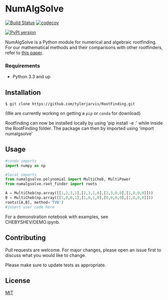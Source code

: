 # NumAlgSolve
[![Build Status](https://travis-ci.org/tylerjarvis/RootFinding.svg?branch=pypackage)](https://travis-ci.org/tylerjarvis/RootFinding)
[![codecov](https://codecov.io/gh/mtmoncur/tylerjarvis/branch/pypackage/graphs/badge.svg)](https://codecov.io/gh/tylerjarvis/RootFinding)
<!-- [![Code Health](https://landscape.io/github/tylerjarvis/RootFinding/pypackage/landscape.svg)](https://landscape.io/github/tylerjarvis/RootFinding/pypackage) -->
[![PyPI version](https://badge.fury.io/py/RootFinding.svg)](https://badge.fury.io/py/RootFinding)

NumAlgSolve is a Python module for numerical and algebraic rootfinding. For our mathematical methods and their comparisons with other rootfinders, refer to [this paper](paper).

### Requirements
* Python 3.3 and up

## Installation

`$ git clone https://github.com/tylerjarvis/RootFinding.git`

(We are currently working on getting a `pip` or `conda` for download)

Rootfinding can now be installed locally by using 'pip install -e .' while inside the RootFinding folder.
The package can then by imported using 'import numalgsolve'

## Usage

```python
#conda imports
import numpy as np

#local imports
from numalgsolve.polynomial import MultiCheb, MultiPower
from numalgsolve.root_finder import roots

A = MultiCheb(np.array([[1,2,3,1],[2,3,1,0],[2,3,0,0],[1,0,0,0]]))
B = MultiCheb(np.array([[1,0,0,1],[1,0,1,0],[0,0,0,0],[1,0,0,0]]))
roots([A,B], method='TVB')
#insert user code here
```

For a demonstration notebook with examples, see CHEBYSHEV/DEMO.ipynb.

## Contributing
Pull requests are welcome. For major changes, please open an issue first to discuss what you would like to change.

Please make sure to update tests as appropriate.

## License
[MIT](https://choosealicense.com/licenses/mit/)
